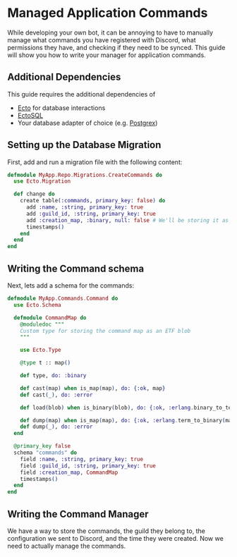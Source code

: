 # Managed Application Commands

While developing your own bot, it can be annoying to have to manually manage what commands you have registered with Discord, what permissions they have, and checking if they need to be synced. This guide will show you how to write your manager for application commands.

## Additional Dependencies
This guide requires the additional dependencies of
- [Ecto](https://hexdocs.pm/ecto/Ecto.html) for database interactions
- [EctoSQL](https://hexdocs.pm/ecto_sql/Ecto.Adapters.SQL.html)
- Your database adapter of choice (e.g. [Postgrex](https://hexdocs.pm/postgrex/Postgrex.html))

## Setting up the Database Migration
First, add and run a migration file with the following content:

```elixir
defmodule MyApp.Repo.Migrations.CreateCommands do
  use Ecto.Migration

  def change do
    create table(:commands, primary_key: false) do
      add :name, :string, primary_key: true
      add :guild_id, :string, primary_key: true
      add :creation_map, :binary, null: false # We'll be storing it as ETF
      timestamps()
    end
  end
end
```

## Writing the Command schema
Next, lets add a schema for the commands:

```elixir
defmodule MyApp.Commands.Command do
  use Ecto.Schema

  defmodule CommandMap do
    @moduledoc """
    Custom type for storing the command map as an ETF blob
    """

    use Ecto.Type

    @type t :: map()

    def type, do: :binary

    def cast(map) when is_map(map), do: {:ok, map}
    def cast(_), do: :error

    def load(blob) when is_binary(blob), do: {:ok, :erlang.binary_to_term(blob)}

    def dump(map) when is_map(map), do: {:ok, :erlang.term_to_binary(map)}
    def dump(_), do: :error
  end

  @primary_key false
  schema "commands" do
    field :name, :string, primary_key: true
    field :guild_id, :string, primary_key: true
    field :creation_map, CommandMap
    timestamps()
  end
end
```

## Writing the Command Manager

We have a way to store the commands, the guild they belong to, the configuration we sent to Discord, and the time they were created. Now we need to actually manage
the commands.
